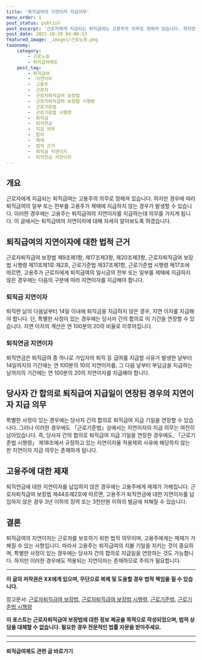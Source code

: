 ```yaml
---
title: '퇴직급여의 지연이자 지급의무'
menu_order: 1
post_status: publish
post_excerpt: '근로자에게 지급되는 퇴직급여는 고용주의 의무로 정해져 있습니다. 하지만 경우에 따라 퇴직급여의 일부 또는 전부를 고용주가 제때에 지급하지 않는 경우가 발생할 수 있습니다. 이러한 경우에는 고용주는 퇴직급여의 지연이자를 지급하는데 의무를 가지게 됩니다. 이 글에서는 퇴직급여의 지연이자에 대해 자세히 알아보도록 하겠습니다.'
post_date: 2023-10-29 04:00:53
featured_image: _images/근로노동.png
taxonomy:
    category:
        - 근로노동
        - 퇴직급여제도
    post_tag:
        - 퇴직급여
        -  지연이자
        -  고용주
        -  근로자
        -  근로자퇴직급여 보장법
        -  근로자퇴직급여 보장법 시행령
        -  근로기준법
        -  근로기준법 시행령
        -  퇴직금
        -  퇴직연금
        -  지급 의무
        -  합의
        -  제재
        -  법적 근거
        -  퇴직금 지연이자
        -  퇴직연금 지연이자
---
```



## 개요
근로자에게 지급되는 퇴직급여는 고용주의 의무로 정해져 있습니다. 하지만 경우에 따라 퇴직급여의 일부 또는 전부를 고용주가 제때에 지급하지 않는 경우가 발생할 수 있습니다. 이러한 경우에는 고용주는 퇴직급여의 지연이자를 지급하는데 의무를 가지게 됩니다. 이 글에서는 퇴직급여의 지연이자에 대해 자세히 알아보도록 하겠습니다.

## 퇴직급여의 지연이자에 대한 법적 근거
근로자퇴직급여 보장법 제9조제1항, 제17조제3항, 제20조제3항, 근로자퇴직급여 보장법 시행령 제11조제1호·제2호, 근로기준법 제37조제1항, 근로기준법 시행령 제17조에 따르면, 고용주가 근로자에게 퇴직급여의 일시금의 전부 또는 일부를 제때에 지급하지 않은 경우에는 다음의 구분에 따라 지연이자를 지급해야 합니다.

### 퇴직금 지연이자
퇴직한 날의 다음날부터 14일 이내에 퇴직금을 지급하지 않은 경우, 지연 이자를 지급해야 합니다. 단, 특별한 사정이 있는 경우에는 당사자 간의 합의로 이 기간을 연장할 수 있습니다. 지연 이자의 계산은 연 100분의 20의 비율로 이루어집니다.

### 퇴직연금 지연이자
퇴직연금은 퇴직급여 중 하나로 가입자의 퇴직 등 급여를 지급할 사유가 발생한 날부터 14일까지의 기간에는 연 100분의 10의 지연이자를, 그 다음 날부터 부담금을 지급하는 날까지의 기간에는 연 100분의 20의 지연이자를 지급해야 합니다.

## 당사자 간 합의로 퇴직급여 지급일이 연장된 경우의 지연이자 지급 의무
특별한 사정이 있는 경우에는 당사자 간의 합의로 퇴직급여 지급 기일을 연장할 수 있습니다. 그러나 이러한 경우에도 「근로기준법」상에서는 지연이자의 지급 의무는 여전히 남아있습니다. 즉, 당사자 간의 합의로 퇴직급여 지급 기일을 연장한 경우에도, 「근로기준법 시행령」 제18조에서 규정하고 있는 지연이자율 적용제외 사유에 해당하지 않는 한 지연이자 지급 의무는 존재하게 됩니다.

## 고용주에 대한 제재
퇴직연금에 대한 지연이자를 납입하지 않은 경우에는 고용주에게 제재가 가해집니다. 근로자퇴직급여 보장법 제44조제2호에 따르면, 고용주가 퇴직연금에 대한 지연이자를 납입하지 않은 경우 3년 이하의 징역 또는 3천만원 이하의 벌금에 처해질 수 있습니다.

## 결론
퇴직급여의 지연이자는 근로자를 보호하기 위한 법적 의무이며, 고용주에게는 제재가 가해질 수 있는 사항입니다. 따라서 고용주는 퇴직급여의 지불 기일을 지키는 것이 중요하며, 특별한 사정이 있는 경우에는 당사자 간의 합의로 지급일을 연장하는 것도 가능합니다. 하지만 이러한 경우에도 적용되는 지연이자는 존재하므로 주의가 필요합니다.

- - -

**이 글의 저작권은 XX에게 있으며, 무단으로 복제 및 도용할 경우 법적 책임을 질 수 있습니다.**

참고문서: [근로자퇴직급여 보장법](링크), [근로자퇴직급여 보장법 시행령](링크), [근로기준법](링크), [근로기준법 시행령](링크)

**이 포스트는 근로자퇴직급여 보장법에 대한 정보 제공을 목적으로 작성되었으며, 법적 상담을 대체할 수 없습니다. 필요한 경우 전문적인 법률 자문을 받아주세요.**

- - -
<!-- wp:separator -->
<hr class="wp-block-separator has-alpha-channel-opacity"/>
<!-- /wp:separator -->

<!-- wp:group {"backgroundColor":"base","layout":{"type":"constrained"}} -->
<div class="wp-block-group has-base-background-color has-background"><!-- wp:paragraph {"align":"center","fontSize":"medium"} -->
<p class="has-text-align-center has-large-font-size"><strong>퇴직급여제도 관련 글 바로가기</strong></p>
<!-- /wp:paragraph -->


<!-- wp:latest-posts
{"categories":[{"id":12695,"count":19,"description":"","link":"https://uknowlaw.com/category/%ed%87%b4%ec%a7%81%ea%b8%89%ec%97%ac%ec%a0%9c%eb%8f%84/","name":"퇴직급여제도","slug":"퇴직급여제도","taxonomy":"category","parent":0,"meta":[],"_links":{"self":[{"href":"https://uknowlaw.com/wp-json/wp/v2/categories/12695"}],"collection":[{"href":"https://uknowlaw.com/wp-json/wp/v2/categories"}],"about":[{"href":"https://uknowlaw.com/wp-json/wp/v2/taxonomies/category"}],"wp:post_type":[{"href":"https://uknowlaw.com/wp-json/wp/v2/posts?categories=12695"}],"curies":[{"name":"wp","href":"https://api.w.org/{rel}","templated":true}]}}],"postsToShow":100,"excerptLength":28,"postLayout":"grid","columns":2,"featuredImageAlign":"left","featuredImageSizeSlug":"large","fontSize":"small"} /--></div>
<!-- /wp:group -->